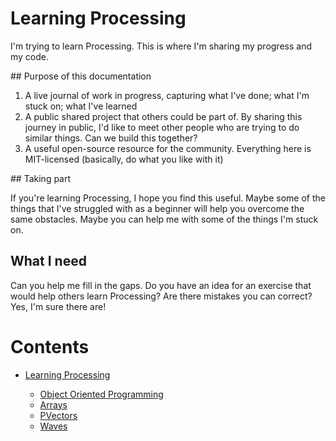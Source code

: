 # Learning Processing

I'm trying to learn Processing. This is where I'm sharing my progress and my code.


## Purpose of this documentation

1. A live journal of work in progress, capturing what I've done; what I'm stuck on; what I've learned
2. A public shared project that others could be part of. By sharing this journey in public, I'd like to meet other people who are trying to do similar things. Can we build this together?
3. A useful open-source resource for the community. Everything here is MIT-licensed (basically, do what you like with it)


## Taking part

If you're learning Processing, I hope you find this useful. Maybe some of the things that I've struggled with as a beginner will help you overcome the same obstacles. Maybe you can help me with some of the things I'm stuck on.

## What I need

Can you help me fill in the gaps. Do you have an idea for an exercise that would help others learn Processing? Are there mistakes you can correct? Yes, I'm sure there are!





# Contents

* [Learning Processing](README.md)

  * [Object Oriented Programming](oop-basics/readme.md)
  * [Arrays](arrays/readme.md)
  * [PVectors](pvectors/readme.md)
  * [Waves](waves.md)  

